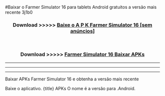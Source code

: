 #Baixar o Farmer Simulator 16   para tablets Android gratuitos a versão mais recente 3j1b0


<div align="center">
<h3>Download >>>>> <a href="https://pt-web.web.app/?pt= Farmer Simulator 16 ">Baixe o A P K Farmer Simulator 16  [sem anúncios]</a></h3><br>

<h3>Download >>>>> <a href="https://pt-web.web.app/?pt= Farmer Simulator 16 ">Farmer Simulator 16  Baixar APKs</a></h3>
</div>

----------------------------------------------------------

----------------------------------------------------------

----------------------------------------------------------

Baixar APKs Farmer Simulator 16  e obtenha a versão mais recente

Baixe o aplicativo. {title} APKs O nome é a versão para .Android.



